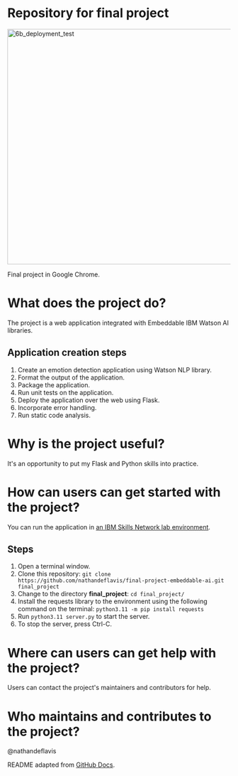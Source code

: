 # Repository for final project
<img width="530" alt="6b_deployment_test" src="https://github.com/user-attachments/assets/cb81f5f9-5582-41f4-ab01-c954dcecc9ab" />

Final project in Google Chrome.

# What does the project do?
The project is a web application integrated with Embeddable IBM Watson AI libraries.

## Application creation steps
1. Create an emotion detection application using Watson NLP library.
2. Format the output of the application.
3. Package the application.
4. Run unit tests on the application.
5. Deploy the application over the web using Flask.
6. Incorporate error handling.
7. Run static code analysis.

# Why is the project useful?
It's an opportunity to put my Flask and Python skills into practice.

# How can users can get started with the project?
You can run the application in [an IBM Skills Network lab environment](https://skills.network).

## Steps
1. Open a terminal window.
2. Clone this repository: `git clone https://github.com/nathandeflavis/final-project-embeddable-ai.git final_project`
3. Change to the directory **final_project**: `cd final_project/`
4. Install the requests library to the environment using the following command on the terminal: `python3.11 -m pip install requests`
5. Run `python3.11 server.py` to start the server.
6. To stop the server, press Ctrl-C.

# Where can users can get help with the project?
Users can contact the project's maintainers and contributors for help.

# Who maintains and contributes to the project?
@nathandeflavis

README adapted from [GitHub Docs](https://docs.github.com/en/repositories/managing-your-repositorys-settings-and-features/customizing-your-repository/about-readmes).
